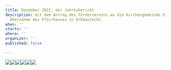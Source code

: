 ```yaml
---
title: Dezember 2021, der Jahresbericht
description: mit dem Antrag des Fördervereins an die Kirchengemeinde St. Martin zur
  Übernahme des Pfarrhauses in Erbbaurecht
when: ''
starts: ''
where: ''
organizer: ''
published: false

---
```

![](/images/forderverein-jahresbericht-2021-s-1-kopie.jpg)![](/images/forderverein-jahresbericht-2021-s-2-kopie.jpg)![](/images/forderverein-jahresbericht-s-3-kopie.jpg)![](/images/forderverein-erwerb-eines-erbaurechtes-anfrage-an-den-verwaltundsrat-oktober-2021-kopie.jpg)![](/images/forderverein-anfrage-an-den-verwaltungsrat-s-2.jpg)![](/images/forderverein-antrag-an-den-verwaltungsrat-s-3-kopie.jpg)
